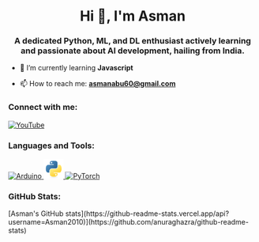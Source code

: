 <h1 align="center">Hi 👋, I'm Asman</h1>
<h3 align="center">A dedicated Python, ML, and DL enthusiast actively learning and passionate about AI development, hailing from India.</h3>

- 🌱 I’m currently learning **Javascript**

- 📫 How to reach me: **[asmanabu60@gmail.com](mailto:asmanabu60@gmail.com)**

<h3 align="left">Connect with me:</h3>
<p align="left">
  <a href="https://www.youtube.com/channel/ucrvkqlxuim-akyxlatnqmng" target="blank">
    <img align="center" src="https://raw.githubusercontent.com/rahuldkjain/github-profile-readme-generator/master/src/images/icons/Social/youtube.svg" alt="YouTube" height="30" width="40" />
  </a>
</p>

<h3 align="left">Languages and Tools:</h3>
<p align="left">
  <a href="https://www.arduino.cc/" target="_blank" rel="noreferrer">
    <img src="https://cdn.worldvectorlogo.com/logos/arduino-1.svg" alt="Arduino" width="40" height="40"/>
  </a>
  <a href="https://www.python.org" target="_blank" rel="noreferrer">
    <img src="https://raw.githubusercontent.com/devicons/devicon/master/icons/python/python-original.svg" alt="Python" width="40" height="40"/>
  </a>
  <a href="https://pytorch.org/" target="_blank" rel="noreferrer">
    <img src="https://www.vectorlogo.zone/logos/pytorch/pytorch-icon.svg" alt="PyTorch" width="40" height="40"/>
  </a>
</p>

<h3 align="left">GitHub Stats:</h3>
<p align="left">
  [Asman's GitHub stats](https://github-readme-stats.vercel.app/api?username=Asman2010)](https://github.com/anuraghazra/github-readme-stats)
</p>
